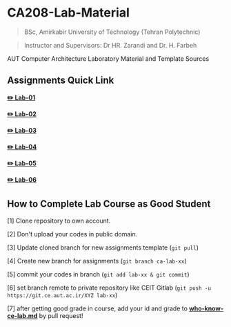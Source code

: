 # CA208-Lab-Material

> BSc, Amirkabir University of Technology (Tehran Polytechnic)

> Instructor and Supervisors: Dr HR. Zarandi and Dr. H. Farbeh

AUT Computer Architecture Laboratory Material and Template Sources

## Assignments Quick Link

[**:pencil2: Lab-01**](https://github.com/aut-ce/CA208-Lab-Material/tree/master/Lab-01/assignment)

[**:pencil2: Lab-02**](https://github.com/aut-ce/CA208-Lab-Material/tree/master/Lab-02/assignment)

[**:pencil2: Lab-03**](https://github.com/aut-ce/CA208-Lab-Material/tree/master/Lab-03/assignment)

[**:pencil2: Lab-04**](https://github.com/aut-ce/CA208-Lab-Material/tree/master/Lab-04/assignment)

[**:pencil2: Lab-05**](https://github.com/aut-ce/CA208-Lab-Material/tree/master/Lab-05/assignment)

[**:pencil2: Lab-06**](https://github.com/aut-ce/CA208-Lab-Material/tree/master/Lab-06/assignment)

## How to Complete Lab Course as Good Student
[1] Clone repository to own account.

[2] Don't upload your codes in public domain.

[3] Update cloned branch for new assignments template (`git pull`)

[4] Create new branch for assignments (`git branch ca-lab-xx`)

[5] commit your codes in branch (`git add lab-xx & git commit`)

[6] set branch remote to private repository like CEIT Gitlab (`git push -u https://git.ce.aut.ac.ir/XYZ lab-xx`)

[7] after getting good grade in course, add your id and grade to [**who-know-ce-lab.md**](./who-know-ce-lab.md) by pull request!

